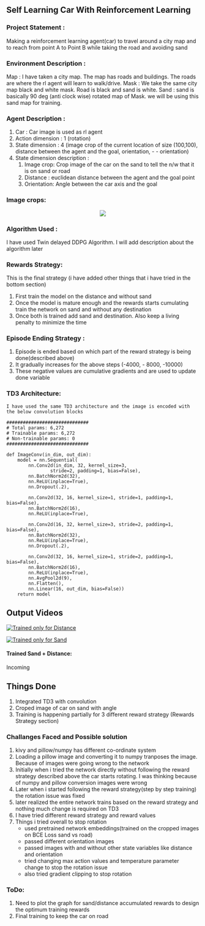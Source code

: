 ## Self Learning Car With Reinforcement Learning 

### Project Statement :
Making a reinforcement learning agent(car) to travel around a city map and to reach from point A to Point B while taking the road and avoiding sand 


### Environment Description :
Map : I have taken a city map. The map has roads and buildings. The roads are where the rl agent will learn to walk/drive. 
Mask : We take the same city map black and white mask. Road is black and sand is white.
Sand : sand is basically 90 deg (anti clock wise) rotated map of Mask. we will be using this sand map for training.

### Agent Description :
1. Car : Car image is used as rl agent
2. Action dimension : 1 (rotation)
3. State dimension : 4 (image crop of the current location of size (100,100), distance between the agent and the goal, orientation, - - orientation)
4. State dimension description :
    1. Image crop: Crop image of the car on the sand to tell the n/w that it is on sand or road
    2. Distance : euclidean distance between the agent and the goal point
    3. Orientation: Angle between the car axis and the goal 

### Image crops:
<p align='center'><img src="https://i.imgur.com/qWX5XRQ.png"></p>

### Algorithm Used :
I have used Twin delayed DDPG Algorithm. I will add description about the algorithm later

### Rewards Strategy:
This is the final strategy (i have added other things that i have tried in the bottom section)

1. First train the model on the distance and without sand
2. Once the model is mature enough and the rewards starts cumulating train the network on sand and without any destination
3. Once both is trained add sand and destination. Also keep a living penalty to minimize the time

### Episode Ending Strategy :
1. Episode is ended based on which part of the reward strategy is being done(described above)
2. It gradually increases for the above steps (-4000, - 8000, -10000) 
3. These negative values are cumulative gradients and are used to update done variable

### TD3 Architecture:
    I have used the same TD3 architecture and the image is encoded with the below convolution blocks

    ##############################
    # Total params: 6,272
    # Trainable params: 6,272
    # Non-trainable params: 0
    ##############################

    def ImageConv(in_dim, out_dim):
        model = nn.Sequential(
            nn.Conv2d(in_dim, 32, kernel_size=3,
                    stride=2, padding=1, bias=False),
            nn.BatchNorm2d(32),
            nn.ReLU(inplace=True),
            nn.Dropout(.2),

            nn.Conv2d(32, 16, kernel_size=1, stride=1, padding=1, bias=False),
            nn.BatchNorm2d(16),
            nn.ReLU(inplace=True),

            nn.Conv2d(16, 32, kernel_size=3, stride=2, padding=1, bias=False),
            nn.BatchNorm2d(32),
            nn.ReLU(inplace=True),
            nn.Dropout(.2),

            nn.Conv2d(32, 16, kernel_size=1, stride=2, padding=1, bias=False),
            nn.BatchNorm2d(16),
            nn.ReLU(inplace=True),
            nn.AvgPool2d(9),
            nn.Flatten(),
            nn.Linear(16, out_dim, bias=False))
        return model





## Output Videos 

[![Trained only for Distance](https://youtu.be/TlAh78Tc1HI)](https://youtu.be/TlAh78Tc1HI)

[![Trained only for Sand](https://youtu.be/TlAh78Tc1HI)](https://www.youtube.com/watch?v=Afhnsyr_oRo)

#### Trained Sand + Distance:  
Incoming

## Things Done 

1. Integrated TD3 with convolution
2. Croped image of car on sand with angle 
3. Training is happening partially for 3 different reward strategy (Rewards Strategy section)
     

### Challanges Faced and Possible solution

1. kivy and pillow/numpy has different co-ordinate system
2. Loading a pillow image and converting it to numpy tranposes the image. Because of  images were going wrong to the network
3. Initially when i tried the network directly without following the reward strategy described above the car starts rotating. I was thinking because of numpy and pillow conversion images were wrong
4. Later when i started following the reward strategy(step by step training) the rotation issue was fixed
5. later realized the entire network trains based on the reward strategy and nothing much change is required on TD3
6. I have tried different reward strategy and reward values
7. Things i tried overall to stop rotation
    - used pretrained network embeddings(trained on the cropped images on BCE Loss sand vs road)
    - passed different orientation images 
    - passed images with and without other state variables like distance and orientation
    - tried changing max action values and temperature parameter change to stop the rotation issue 
    - also tried gradient clipping to stop rotation 
        

### ToDo:
1. Need to plot the graph for sand/distance accumulated rewards to design the optimum training rewards
2. Final training to keep the car on road
